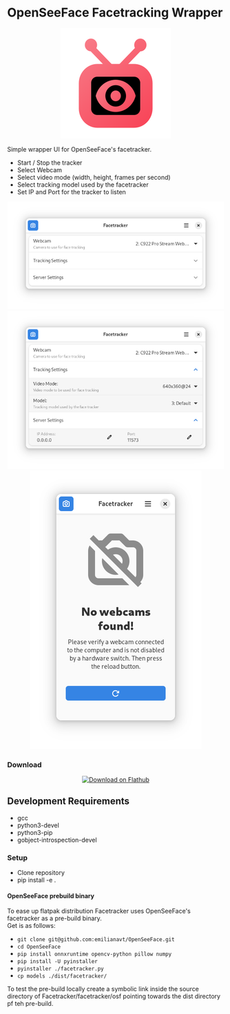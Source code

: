 # OpenSeeFace Facetracking Wrapper

<div style="text-align: center;">

![logo](https://raw.githubusercontent.com/Z-Ray-Entertainment/Facetracker/main/facetracker/data/icons/hicolor/scalable/apps/de.z_ray.Facetracker.svg)

</div>

Simple wrapper UI for OpenSeeFace's facetracker.

- Start / Stop the tracker
- Select Webcam
- Select video mode (width, height, frames per second)
- Select tracking model used by the facetracker
- Set IP and Port for the tracker to listen

<div style="text-align: center;">

![screenshot](https://raw.githubusercontent.com/Z-Ray-Entertainment/Facetracker/main/facetracker/data/screenshots/facetracker.png)
![screenshot](https://raw.githubusercontent.com/Z-Ray-Entertainment/Facetracker/main/facetracker/data/screenshots/facetracker_2.png)
![screenshot](https://raw.githubusercontent.com/Z-Ray-Entertainment/Facetracker/main/facetracker/data/screenshots/facetracker_3.png)

</div>

### Download

<div style="text-align: center;">
<a href="https://flathub.org/apps/de.z_ray.Facetracker">
  <img width='240' alt='Download on Flathub' src='https://dl.flathub.org/assets/badges/flathub-badge-en.png'/>
</a>
</div>

## Development Requirements

- gcc
- python3-devel
- python3-pip
- gobject-introspection-devel

### Setup

- Clone repository
- pip install -e .

#### OpenSeeFace prebuild binary

To ease up flatpak distribution Facetracker uses OpenSeeFace's facetracker as a pre-build binary.  
Get is as follows:

- `git clone git@github.com:emilianavt/OpenSeeFace.git`
- `cd OpenSeeFace`
- `pip install onnxruntime opencv-python pillow numpy`
- `pip install -U pyinstaller`
- `pyinstaller ./facetracker.py`
- `cp models ./dist/facetracker/`

To test the pre-build locally create a symbolic link inside the source directory of Facetracker/facetracker/osf pointing
towards the dist directory pf teh pre-build.
